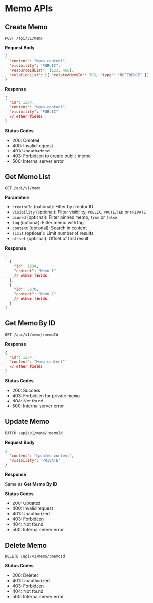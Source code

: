 # Memo APIs

## Create Memo

```
POST /api/v1/memo
```

**Request Body**

```json
{
  "content": "Memo content",
  "visibility": "PUBLIC",
  "resourceIdList": [123, 456],
  "relationList": [{ "relatedMemoId": 789, "type": "REFERENCE" }]
}
```

**Response**

```json
{
  "id": 1234,
  "content": "Memo content",
  "visibility": "PUBLIC"
  // other fields
}
```

**Status Codes**

- 200: Created
- 400: Invalid request
- 401: Unauthorized
- 403: Forbidden to create public memo
- 500: Internal server error

## Get Memo List

```
GET /api/v1/memo
```

**Parameters**

- `creatorId` (optional): Filter by creator ID
- `visibility` (optional): Filter visibility, `PUBLIC`, `PROTECTED` or `PRIVATE`
- `pinned` (optional): Filter pinned memo, `true` or `false`
- `tag` (optional): Filter memo with tag
- `content` (optional): Search in content
- `limit` (optional): Limit number of results
- `offset` (optional): Offset of first result

**Response**

```json
[
  {
    "id": 1234,
    "content": "Memo 1"
    // other fields
  },
  {
    "id": 5678,
    "content": "Memo 2"
    // other fields
  }
]
```

## Get Memo By ID

```
GET /api/v1/memo/:memoId
```

**Response**

```json
{
  "id": 1234,
  "content": "Memo content"
  // other fields
}
```

**Status Codes**

- 200: Success
- 403: Forbidden for private memo
- 404: Not found
- 500: Internal server error

## Update Memo

```
PATCH /api/v1/memo/:memoId
```

**Request Body**

```json
{
  "content": "Updated content",
  "visibility": "PRIVATE"
}
```

**Response**

Same as **Get Memo By ID**

**Status Codes**

- 200: Updated
- 400: Invalid request
- 401: Unauthorized
- 403: Forbidden
- 404: Not found
- 500: Internal server error

## Delete Memo

```
DELETE /api/v1/memo/:memoId
```

**Status Codes**

- 200: Deleted
- 401: Unauthorized
- 403: Forbidden
- 404: Not found
- 500: Internal server error
